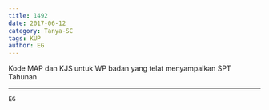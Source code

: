 ```yaml
---
title: 1492
date: 2017-06-12
category: Tanya-SC
tags: KUP
author: EG
---
```


Kode MAP dan KJS untuk WP badan yang telat menyampaikan SPT Tahunan

---



`EG`

